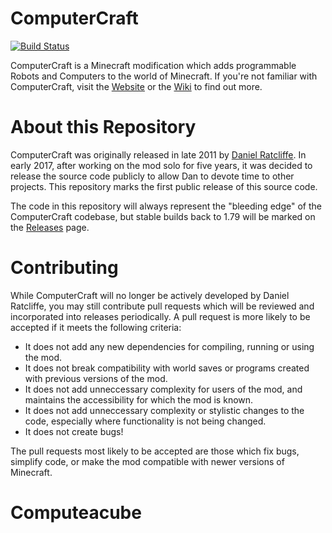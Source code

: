 ComputerCraft
=============
[![Build Status](https://travis-ci.org/dan200/ComputerCraft.svg?branch=master)](https://travis-ci.org/dan200/ComputerCraft)

ComputerCraft is a Minecraft modification which adds programmable Robots and Computers to the world of Minecraft.
If you're not familiar with ComputerCraft, visit the [Website](http://www.computercraft.info/download) or the [Wiki](http://www.computercraft.info/wiki) to find out more.

About this Repository
=====================

ComputerCraft was originally released in late 2011 by [Daniel Ratcliffe](https://twitter.com/DanTwoHundred). In early 2017, after working on the mod solo for five years, it was decided to release the source code publicly to allow Dan to devote time to other projects. This repository marks the first public release of this source code.

The code in this repository will always represent the "bleeding edge" of the ComputerCraft codebase, but stable builds back to 1.79 will be marked on the [Releases](https://github.com/dan200/ComputerCraft/releases) page.

Contributing
============

While ComputerCraft will no longer be actively developed by Daniel Ratcliffe, you may still contribute pull requests which will be reviewed and incorporated into releases periodically. A pull request is more likely to be accepted if it meets the following criteria:

* It does not add any new dependencies for compiling, running or using the mod.
* It does not break compatibility with world saves or programs created with previous versions of the mod.
* It does not add unneccessary complexity for users of the mod, and maintains the accessibility for which the mod is known.
* It does not add unneccessary complexity or stylistic changes to the code, especially where functionality is not being changed.
* It does not create bugs!

The pull requests most likely to be accepted are those which fix bugs, simplify code, or make the mod compatible with newer versions of Minecraft.
# Computeacube
